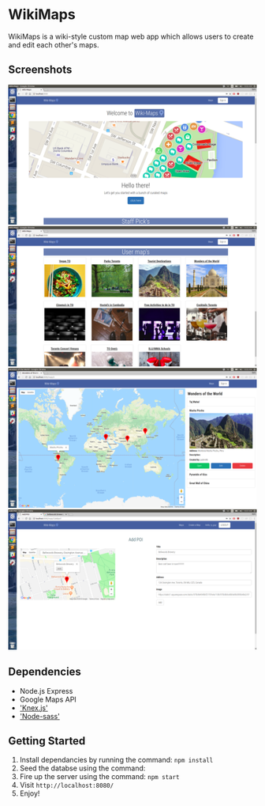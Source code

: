 # WikiMaps

WikiMaps is a wiki-style custom map web app which allows users to create and edit each other's maps.


## Screenshots

!['main page'](https://github.com/ryan-olejnik/Wiki-Maps/blob/master/screenshots/main-page.png)
!['main page'](https://github.com/ryan-olejnik/Wiki-Maps/blob/master/screenshots/map-list.png)
!['main page'](https://github.com/ryan-olejnik/Wiki-Maps/blob/master/screenshots/map-view.png)
!['main page'](https://github.com/ryan-olejnik/Wiki-Maps/blob/master/screenshots/create-new-poi.png)

## Dependencies

- Node.js Express
- Google Maps API
- ['Knex.js'](https://github.com/tgriesser/knex)
- ['Node-sass'](https://github.com/sass/node-sass)


## Getting Started

1. Install dependancies by running the command: `npm install`
2. Seed the databse using the command: 
2. Fire up the server using the command: `npm start`
3. Visit `http://localhost:8080/`
4. Enjoy!
